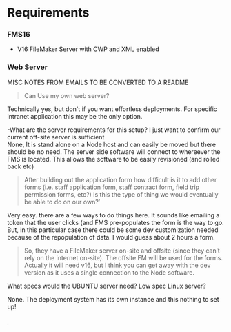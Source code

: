 # Requirements

### FMS16

* V16 FileMaker Server with CWP and XML enabled


### Web Server

MISC NOTES FROM EMAILS TO BE CONVERTED TO A README

> Can Use my own web server?

Technically yes, but don't if you want effortless deployments. For specific intranet application this may be the only option.

-What are the server requirements for this setup? I just want to confirm our current off-site server is sufficient  
None, It is stand alone on a Node host and can easily be moved but there should be no need. The server side software will connect to whereever the FMS is located. This allows the software to be easily revisioned \(and rolled back etc\)

> After building out the application form how difficult is it to add other forms \(i.e. staff application form, staff contract form, field trip permission forms, etc?\) Is this the type of thing we would eventually be able to do on our own?’

Very easy. there are a few ways to do things here. It sounds like emailing a token that the user clicks \(and FMS pre-populates the form is the way to go. But, in this particular case there could be some dev customization needed because of the repopulation of data. I would guess about 2 hours a form.

> So, they have a FileMaker server on-site and offsite \(since they can’t rely on the internet on-site\). The offsite FM will be used for the forms. Actually it will need v16, but I think you can get away with the dev version as it uses a single connection to the Node software.

What specs would the UBUNTU server need? Low spec Linux server?

None. The deployment system has its own instance and this nothing to set up!

###### .




